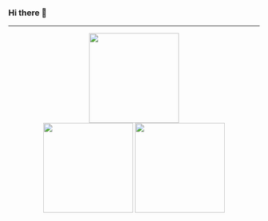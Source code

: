 ### Hi there 👋

---

<div align="center">
  
  <a href="javascript:void(0)"><img height="180em" src="http://github-profile-summary-cards.vercel.app/api/cards/profile-details?username=phplego&theme=github"/></a></br>
  <a href="javascript:void(0)"><img height="180em" src="http://github-profile-summary-cards.vercel.app/api/cards/most-commit-language?username=phplego&theme=github"/></a>
  <a href="javascript:void(0)"><img height="180em" src="http://github-profile-summary-cards.vercel.app/api/cards/repos-per-language?username=phplego&theme=github"/></a>
</div>


<!--
**phplego/phplego** is a ✨ _special_ ✨ repository because its `README.md` (this file) appears on your GitHub profile.

Here are some ideas to get you started:

- 🔭 I’m currently working on ...
- 🌱 I’m currently learning ...
- 👯 I’m looking to collaborate on ...
- 🤔 I’m looking for help with ...
- 💬 Ask me about ...
- 📫 How to reach me: ...
- 😄 Pronouns: ...
- ⚡ Fun fact: ...
-->

